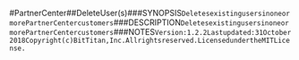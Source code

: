 #PartnerCenter##DeleteUser(s)###SYNOPSIS```DeletesexistingusersinoneormorePartnerCentercustomers```###DESCRIPTION```DeletesexistingusersinoneormorePartnerCentercustomers```###NOTES```Version:1.2.2Lastupdated:31October2018Copyright(c)BitTitan,Inc.Allrightsreserved.LicensedundertheMITLicense.```

